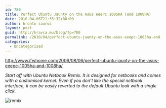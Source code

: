 ```yaml
---
id: 780
title: Perfect Ubuntu Jaunty on the Asus eeePC 1005HA (and 1008HA)
date: 2010-04-06T21:35:32+00:00
author: bronto saurus
layout: post
guid: http://kravca.mu/blog/?p=780
permalink: /2010/04/perfect-ubuntu-jaunty-on-the-asus-eeepc-1005ha-and-1008ha/
categories:
  - Uncategorized
---
```

<http://www.jfwhome.com/2009/08/06/perfect-ubuntu-jaunty-on-the-asus-eeepc-1005ha-and-1008ha/>
  
_Start off with Ubuntu Netbook Remix. It is designed for netbooks and comes with a customised kernel. Even if you don’t like the special netbook interface, it can be easily reverted to the default Ubuntu look with a single click._
  
<!--more-->


  
![remix](https://wiki.ubuntu.com/UNR?action=AttachFile&do=get&target=unr-favorites-small.png)
